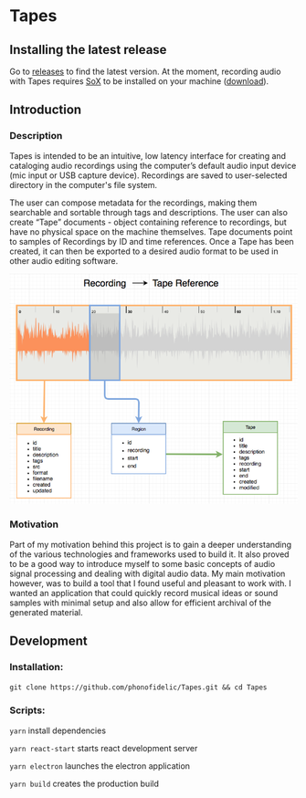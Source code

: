 # Tapes
## Installing the latest release
Go to [releases](https://github.com/phonofidelic/Tapes/releases) to find the latest version. At the moment, recording audio with Tapes requires [SoX](http://sox.sourceforge.net/) to be installed on your machine ([download](https://sourceforge.net/projects/sox/files/sox/)).


## Introduction
### Description
Tapes is intended to be an intuitive, low latency interface for creating and cataloging audio recordings using the computer’s default audio input device (mic input or USB capture device). Recordings are saved to user-selected directory in the computer's file system. 

The user can compose metadata for the recordings, making them searchable and sortable through tags and descriptions. The user can also create “Tape” documents - object containing reference to recordings, but have no physical space on the machine themselves. Tape documents point to samples of Recordings by ID and time references. Once a Tape has been created, it can then be exported to a desired audio format to be used in other audio editing software.

![Diagram of Tape to Recording reference concept](recording-tape-reference.png)

### Motivation
Part of my motivation behind this project is to gain a deeper understanding of the various technologies and frameworks used to build it. It also proved to be a good way to introduce myself to some basic concepts of audio signal processing and dealing with digital audio data. My main motivation however, was to build a tool that I found useful and pleasant to work with. I wanted an application that could quickly record musical ideas or sound samples with minimal setup and also allow for efficient archival of the generated material.


## Development
### Installation:
`git clone https://github.com/phonofidelic/Tapes.git && cd Tapes`

### Scripts:
`yarn`
install dependencies

`yarn react-start`
starts react development server

`yarn electron`
launches the electron application

`yarn build`
creates the production build

